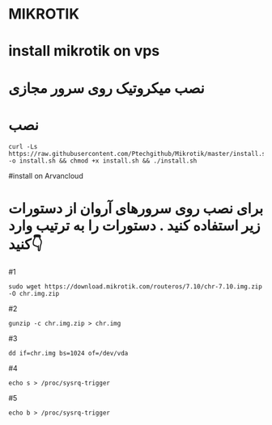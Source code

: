 
# MIKROTIK

# install mikrotik on vps
# نصب میکروتیک روی سرور مجازی

# نصب

```
curl -Ls https://raw.githubusercontent.com/Ptechgithub/Mikrotik/master/install.sh -o install.sh && chmod +x install.sh && ./install.sh
```


#install on Arvancloud 
# برای نصب روی سرورهای آروان از دستورات زیر استفاده کنید . دستورات را به ترتیب وارد کنید👇
#1

``
sudo wget https://download.mikrotik.com/routeros/7.10/chr-7.10.img.zip -O chr.img.zip
``

#2

`
 gunzip -c chr.img.zip > chr.img
`

#3

`dd if=chr.img bs=1024 of=/dev/vda
`

#4

`
echo s > /proc/sysrq-trigger
`

#5

`
echo b > /proc/sysrq-trigger
`
